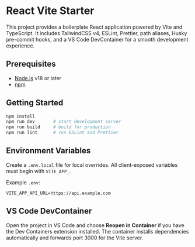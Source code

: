 # React Vite Starter

This project provides a boilerplate React application powered by Vite and TypeScript. It includes TailwindCSS v4, ESLint, Prettier, path aliases, Husky pre-commit hooks, and a VS Code DevContainer for a smooth development experience.

## Prerequisites

- [Node.js](https://nodejs.org/) v18 or later
- [npm](https://www.npmjs.com/)

## Getting Started

```bash
npm install
npm run dev       # start development server
npm run build     # build for production
npm run lint      # run ESLint and Prettier
```

## Environment Variables

Create a `.env.local` file for local overrides. All client-exposed variables must begin with `VITE_APP_`.

Example `.env`:

```
VITE_APP_API_URL=https://api.example.com
```

## VS Code DevContainer

Open the project in VS Code and choose **Reopen in Container** if you have the Dev Containers extension installed. The container installs dependencies automatically and forwards port 3000 for the Vite server.
